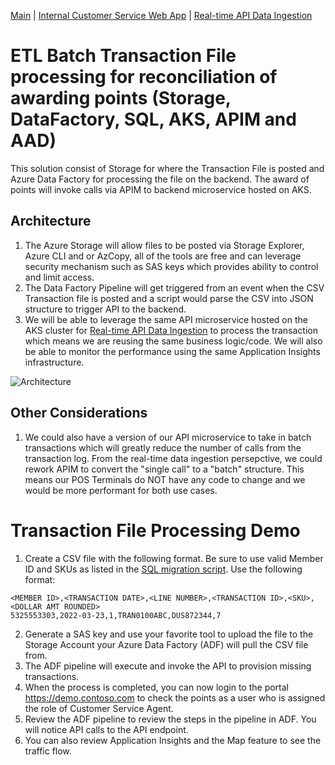 [Main](README.md) | [Internal Customer Service Web App](APP.md) | [Real-time API Data Ingestion](AKS.md)

# ETL Batch Transaction File processing for reconciliation of awarding points (Storage, DataFactory, SQL, AKS, APIM and AAD)
This solution consist of Storage for where the Transaction File is posted and Azure Data Factory for processing the file on the backend. The award of points will invoke calls via APIM to backend microservice hosted on AKS.

## Architecture
1. The Azure Storage will allow files to be posted via Storage Explorer, Azure CLI and or AzCopy, all of the tools are free and can leverage security mechanism such as SAS keys which provides ability to control and limit access.
2. The Data Factory Pipeline will get triggered from an event when the CSV Transaction file is posted and a script would parse the CSV into JSON structure to trigger API to the backend.
3. We will be able to leverage the same API microservice hosted on the AKS cluster for [Real-time API Data Ingestion](AKS.md) to process the transaction which means we are reusing the same business logic/code. We will also be able to monitor the performance using the same Application Insights infrastructure. 

![Architecture](/Architecture/DATAFACTORY.png)

## Other Considerations
1. We could also have a version of our API microservice to take in batch transactions which will greatly reduce the number of calls from the transaction log. From the real-time data ingestion persepctive, we could rework APIM to convert the "single call" to a "batch" structure. This means our POS Terminals do NOT have any code to change and we would be more performant for both use cases.

# Transaction File Processing Demo
1. Create a CSV file with the following format. Be sure to use valid Member ID and SKUs as listed in the [SQL migration script](DB/Migrations.sql). Use the following format:
```
<MEMBER ID>,<TRANSACTION DATE>,<LINE NUMBER>,<TRANSACTION ID>,<SKU>,<DOLLAR AMT ROUNDED>
5325553303,2022-03-23,1,TRAN0100ABC,DUS872344,7
```
2. Generate a SAS key and use your favorite tool to upload the file to the Storage Account your Azure Data Factory (ADF) will pull the CSV file from.
3. The ADF pipeline will execute and invoke the API to provision missing transactions.
4. When the process is completed, you can now login to the portal https://demo.contoso.com to check the points as a user who is assigned the role of Customer Service Agent.
5. Review the ADF pipeline to review the steps in the pipeline in ADF. You will notice API calls to the API endpoint.
6. You can also review Application Insights and the Map feature to see the traffic flow.